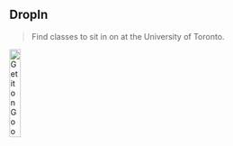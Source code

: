 ## DropIn

> Find classes to sit in on at the University of Toronto.

<a href='https://play.google.com/store/apps/details?id=com.kshvmdn.dropin' target="_blank"><img alt='Get it on Google Play' src='https://play.google.com/intl/en_us/badges/images/generic/en_badge_web_generic.png' width='20%'/></a>

